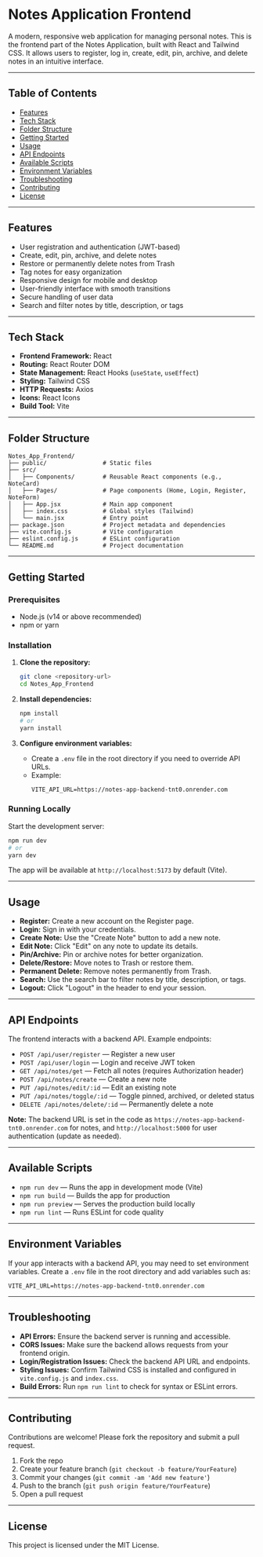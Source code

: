 # Notes Application Frontend

A modern, responsive web application for managing personal notes. This is the frontend part of the Notes Application, built with React and Tailwind CSS. It allows users to register, log in, create, edit, pin, archive, and delete notes in an intuitive interface.

---

## Table of Contents

- [Features](#features)
- [Tech Stack](#tech-stack)
- [Folder Structure](#folder-structure)
- [Getting Started](#getting-started)
- [Usage](#usage)
- [API Endpoints](#api-endpoints)
- [Available Scripts](#available-scripts)
- [Environment Variables](#environment-variables)
- [Troubleshooting](#troubleshooting)
- [Contributing](#contributing)
- [License](#license)

---

## Features

- User registration and authentication (JWT-based)
- Create, edit, pin, archive, and delete notes
- Restore or permanently delete notes from Trash
- Tag notes for easy organization
- Responsive design for mobile and desktop
- User-friendly interface with smooth transitions
- Secure handling of user data
- Search and filter notes by title, description, or tags

---

## Tech Stack

- **Frontend Framework:** React
- **Routing:** React Router DOM
- **State Management:** React Hooks (`useState`, `useEffect`)
- **Styling:** Tailwind CSS
- **HTTP Requests:** Axios
- **Icons:** React Icons
- **Build Tool:** Vite

---

## Folder Structure

```
Notes_App_Frontend/
├── public/                # Static files
├── src/
│   ├── Components/        # Reusable React components (e.g., NoteCard)
│   ├── Pages/             # Page components (Home, Login, Register, NoteForm)
│   ├── App.jsx            # Main app component
│   ├── index.css          # Global styles (Tailwind)
│   └── main.jsx           # Entry point
├── package.json           # Project metadata and dependencies
├── vite.config.js         # Vite configuration
├── eslint.config.js       # ESLint configuration
└── README.md              # Project documentation
```

---

## Getting Started

### Prerequisites

- Node.js (v14 or above recommended)
- npm or yarn

### Installation

1. **Clone the repository:**
   ```bash
   git clone <repository-url>
   cd Notes_App_Frontend
   ```

2. **Install dependencies:**
   ```bash
   npm install
   # or
   yarn install
   ```

3. **Configure environment variables:**
   - Create a `.env` file in the root directory if you need to override API URLs.
   - Example:
     ```
     VITE_API_URL=https://notes-app-backend-tnt0.onrender.com
     ```

### Running Locally

Start the development server:

```bash
npm run dev
# or
yarn dev
```

The app will be available at `http://localhost:5173` by default (Vite).

---

## Usage

- **Register:** Create a new account on the Register page.
- **Login:** Sign in with your credentials.
- **Create Note:** Use the "Create Note" button to add a new note.
- **Edit Note:** Click "Edit" on any note to update its details.
- **Pin/Archive:** Pin or archive notes for better organization.
- **Delete/Restore:** Move notes to Trash or restore them.
- **Permanent Delete:** Remove notes permanently from Trash.
- **Search:** Use the search bar to filter notes by title, description, or tags.
- **Logout:** Click "Logout" in the header to end your session.

---

## API Endpoints

The frontend interacts with a backend API. Example endpoints:

- `POST /api/user/register` — Register a new user
- `POST /api/user/login` — Login and receive JWT token
- `GET /api/notes/get` — Fetch all notes (requires Authorization header)
- `POST /api/notes/create` — Create a new note
- `PUT /api/notes/edit/:id` — Edit an existing note
- `PUT /api/notes/toggle/:id` — Toggle pinned, archived, or deleted status
- `DELETE /api/notes/delete/:id` — Permanently delete a note

**Note:** The backend URL is set in the code as `https://notes-app-backend-tnt0.onrender.com` for notes, and `http://localhost:5000` for user authentication (update as needed).

---

## Available Scripts

- `npm run dev` — Runs the app in development mode (Vite)
- `npm run build` — Builds the app for production
- `npm run preview` — Serves the production build locally
- `npm run lint` — Runs ESLint for code quality

---

## Environment Variables

If your app interacts with a backend API, you may need to set environment variables. Create a `.env` file in the root directory and add variables such as:

```
VITE_API_URL=https://notes-app-backend-tnt0.onrender.com
```

---

## Troubleshooting

- **API Errors:** Ensure the backend server is running and accessible.
- **CORS Issues:** Make sure the backend allows requests from your frontend origin.
- **Login/Registration Issues:** Check the backend API URL and endpoints.
- **Styling Issues:** Confirm Tailwind CSS is installed and configured in `vite.config.js` and `index.css`.
- **Build Errors:** Run `npm run lint` to check for syntax or ESLint errors.

---

## Contributing

Contributions are welcome! Please fork the repository and submit a pull request.

1. Fork the repo
2. Create your feature branch (`git checkout -b feature/YourFeature`)
3. Commit your changes (`git commit -am 'Add new feature'`)
4. Push to the branch (`git push origin feature/YourFeature`)
5. Open a pull request

---

## License

This project is licensed under the MIT License.